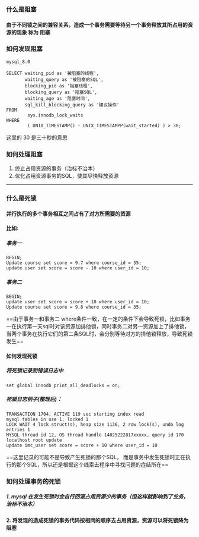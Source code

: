 ### 什么是阻塞

#### 由于不同锁之间的兼容关系，造成一个事务需要等待另一个事务释放其所占用的资源的现象 称为 阻塞



### 如何发现阻塞

`mysql_8.0`

```mysql
SELECT waiting_pid as '被阻塞的线程',
       waiting_query as '被阻塞的SQL',
       blocking_pid as '阻塞线程',
       blocking_query as '阻塞SQL',
       waiting_age as '阻塞时间',
       sql_kill_blocking_query as '建议操作'
FROM
		sys.innodb_lock_waits
WHERE
		( UNIX_TIMESTAMP() - UNIX_TIMESTAMPP(wait_started) ) > 30;
```

这里的 30 是三十秒的意思



### 如何处理阻塞

1. 终止占用资源的事务（治标不治本）
2. 优化占用资源事务的SQL，使其尽快释放资源

------



### 什么是死锁

#### 并行执行的多个事务相互之间占有了对方所需要的资源



#### 比如:

##### 事务一

```mysql
BEGIN;
Update course set score = 9.7 where course_id = 35;
update user set score = score - 10 where user_id = 10;
```

##### 事务二

```mysql
BEGIN;
update user set score = score + 10 where user_id = 10;
Update course set score = 9.8 where course_id = 35;
```



==由于事务一和事务二 where条件一致，在一定的条件下会导致死锁，比如事务一在执行第一天sql时对该资源加排他锁，同时事务二对另一资源加上了排他锁，当两个事务在执行它们的第二条SQL时，会分别等待对方的排他锁释放，导致死锁发生==

#### 

#### 如何发现死锁

##### 将死锁记录到错误日志中

```mysql
set global innodb_print_all_deadlocks = on;
```



##### 死锁日志例子(整理后)：

```shell
TRANSACTION 1704, ACTIVE 119 sec starting index read
mysql tables in use 1, locked 1
LOCK WAIT 4 lock struct(s), heap size 1136, 2 row lock(s), undo log entries 1
MYSQL thread id 12, OS thread handle 14025222817xxxxx, query id 170 localhost root update
update imc_user set score = score + 10 where user_id = 10

```

==这里记录的可能不是导致产生死锁的那个SQL， 而是事务中发生死锁时正在执行的那个SQL，所以还是根据这个线索去程序中寻找问题的症结所在==



### 如何处理事务的死锁

##### 1. mysql 在发生死锁时会自行回滚占用资源少的事务（但这样就影响到了业务，治标不治本）

#### 2. 将发现的造成死锁的事务代码按相同的顺序去占用资源，资源可以将死锁降为阻塞




